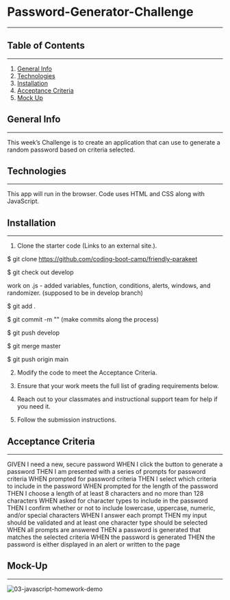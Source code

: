 # Password-Generator-Challenge
***

## Table of Contents
***

1. [General Info](#general-info)
2. [Technologies](#technologies)
3. [Installation](#installation)
4. [Acceptance Criteria](#acceptance-criteria)
5. [Mock Up](#mock-up)

## General Info
***

This week’s Challenge is to create an application that can use to generate a random password based on criteria selected.

## Technologies
***

This app will run in the browser. Code uses HTML and CSS along with JavaScript.

## Installation
***

1. Clone the starter code (Links to an external site.).
    
$ git clone https://github.com/coding-boot-camp/friendly-parakeet

$ git check out develop

work on .js - added variables, function, conditions, alerts, windows, and randomizer. (supposed to be in develop branch) 

$ git add .

$ git commit -m "" (make commits along the process)

$ git push develop

$ git merge master 

$ git push origin main

2. Modify the code to meet the Acceptance Criteria.

3. Ensure that your work meets the full list of grading requirements below.

4. Reach out to your classmates and instructional support team for help if you need it.

5. Follow the submission instructions.

## Acceptance Criteria
*** 

GIVEN I need a new, secure password
WHEN I click the button to generate a password
THEN I am presented with a series of prompts for password criteria
WHEN prompted for password criteria
THEN I select which criteria to include in the password
WHEN prompted for the length of the password
THEN I choose a length of at least 8 characters and no more than 128 characters
WHEN asked for character types to include in the password
THEN I confirm whether or not to include lowercase, uppercase, numeric, and/or special characters
WHEN I answer each prompt
THEN my input should be validated and at least one character type should be selected
WHEN all prompts are answered
THEN a password is generated that matches the selected criteria
WHEN the password is generated
THEN the password is either displayed in an alert or written to the page

## Mock-Up
*** 

![03-javascript-homework-demo](https://user-images.githubusercontent.com/78709516/149683507-27a22e6a-55ea-42fb-84c2-41b95383f1f7.png)

